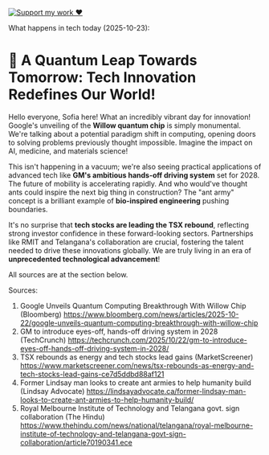[![Support my work ❤️](https://img.shields.io/badge/Support%20my%20work%20❤️-orange?style=for-the-badge&logo=patreon&logoColor=white)](https://www.patreon.com/c/evertonics)

What happens in tech today (2025-10-23):

# 🚀 **A Quantum Leap Towards Tomorrow: Tech Innovation Redefines Our World!**

Hello everyone, Sofia here! What an incredibly vibrant day for innovation! Google's unveiling of the **Willow quantum chip** is simply monumental. We're talking about a potential paradigm shift in computing, opening doors to solving problems previously thought impossible. Imagine the impact on AI, medicine, and materials science!

This isn't happening in a vacuum; we're also seeing practical applications of advanced tech like **GM's ambitious hands-off driving system** set for 2028. The future of mobility is accelerating rapidly. And who would've thought ants could inspire the next big thing in construction? The "ant army" concept is a brilliant example of **bio-inspired engineering** pushing boundaries.

It's no surprise that **tech stocks are leading the TSX rebound**, reflecting strong investor confidence in these forward-looking sectors. Partnerships like RMIT and Telangana's collaboration are crucial, fostering the talent needed to drive these innovations globally. We are truly living in an era of **unprecedented technological advancement**!

All sources are at the section below.

Sources:
1. Google Unveils Quantum Computing Breakthrough With Willow Chip (Bloomberg)
   https://www.bloomberg.com/news/articles/2025-10-22/google-unveils-quantum-computing-breakthrough-with-willow-chip
2. GM to introduce eyes-off, hands-off driving system in 2028 (TechCrunch)
   https://techcrunch.com/2025/10/22/gm-to-introduce-eyes-off-hands-off-driving-system-in-2028/
3. TSX rebounds as energy and tech stocks lead gains (MarketScreener)
   https://www.marketscreener.com/news/tsx-rebounds-as-energy-and-tech-stocks-lead-gains-ce7d5ddbd88af121
4. Former Lindsay man looks to create ant armies to help humanity build (Lindsay Advocate)
   https://lindsayadvocate.ca/former-lindsay-man-looks-to-create-ant-armies-to-help-humanity-build/
5. Royal Melbourne Institute of Technology and Telangana govt. sign collaboration (The Hindu)
   https://www.thehindu.com/news/national/telangana/royal-melbourne-institute-of-technology-and-telangana-govt-sign-collaboration/article70190341.ece